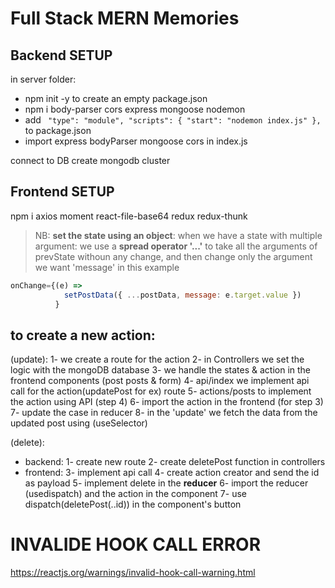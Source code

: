 # Full Stack MERN Memories

## Backend SETUP

in server folder:

- npm init -y to create an empty package.json
- npm i body-parser cors express mongoose nodemon
- add ` "type": "module", "scripts": { "start": "nodemon index.js" },` to package.json
- import express bodyParser mongoose cors in index.js

connect to DB
create mongodb cluster

## Frontend SETUP

npm i axios moment react-file-base64 redux redux-thunk

> NB: **set the state using an object**: when we have a state with multiple argument: we use a **spread operator '...'** to take all the arguments of prevState withoun any change, and then change only the argument we want 'message' in this example

```js
onChange={(e) =>
            setPostData({ ...postData, message: e.target.value })
          }
```

## to create a new action:

(update):
1- we create a route for the action
2- in Controllers we set the logic with the mongoDB database
3- we handle the states & action in the frontend components (post posts & form)
4- api/index we implement api call for the action(updatePost for ex) route
5- actions/posts to implement the action using API (step 4)
6- import the action in the frontend (for step 3)
7- update the case in reducer
8- in the 'update' we fetch the data from the updated post using (useSelector)

(delete):

- backend:
  1- create new route
  2- create deletePost function in controllers
- frontend:
  3- implement api call
  4- create action creator and send the id as payload
  5- implement delete in the **reducer**
  6- import the reducer (usedispatch) and the action in the component
  7- use dispatch(deletePost(..id)) in the component's button

# INVALIDE HOOK CALL ERROR

https://reactjs.org/warnings/invalid-hook-call-warning.html

